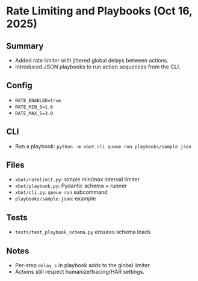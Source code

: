# Rate Limiting and Playbooks (Oct 16, 2025)

## Summary
- Added rate limiter with jittered global delays between actions.
- Introduced JSON playbooks to run action sequences from the CLI.

## Config
- `RATE_ENABLED=true`
- `RATE_MIN_S=1.0`
- `RATE_MAX_S=3.0`

## CLI
- Run a playbook: `python -m xbot.cli queue run playbooks/sample.json`

## Files
- `xbot/ratelimit.py`: simple min/max interval limiter
- `xbot/playbook.py`: Pydantic schema + runner
- `xbot/cli.py`: `queue run` subcommand
- `playbooks/sample.json`: example

## Tests
- `tests/test_playbook_schema.py` ensures schema loads

## Notes
- Per-step `delay_s` in playbook adds to the global limiter.
- Actions still respect humanize/tracing/HAR settings.

